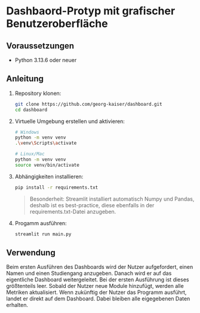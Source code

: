 # Dashbaord-Protyp mit grafischer Benutzeroberfläche

## Voraussetzungen
- Python 3.13.6 oder neuer

## Anleitung
1. Repository klonen:
   ```bash
   git clone https://github.com/georg-kaiser/dashboard.git
   cd dashboard
   ```

2. Virtuelle Umgebung erstellen und aktivieren:
    ```bash
   # Windows
   python -m venv venv
   .\venv\Scripts\activate
   ```
   ```bash
   # Linux/Mac
   python -m venv venv
   source venv/bin/activate
   ```

3. Abhängigkeiten installieren:
   ```bash
   pip install -r requirements.txt
   ```
   > Besonderheit: Streamlit installiert automatisch Numpy und Pandas, deshalb ist es best-practice, diese ebenfalls in der requirements.txt-Datei anzugeben.

4. Progamm ausführen:
   ```bash
   streamlit run main.py
   ```

## Verwendung
Beim ersten Ausführen des Dashboards wird der Nutzer aufgefordert, einen Namen und einen Studiengang anzugeben. Danach wird er auf das eigentliche Dashboard weitergeleitet.
Bei der ersten Ausführung ist dieses größtenteils leer. Sobald der Nutzer neue Module hinzufügt, werden alle Metriken aktualisiert. 
Wenn zukünftig der Nutzer das Programm ausführt, landet er direkt auf dem Dashboard. Dabei bleiben alle eigegebenen Daten erhalten.
